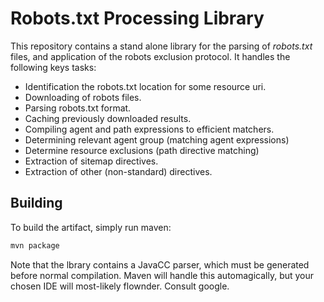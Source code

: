 # Robots.txt Processing Library

This repository contains a stand alone library for the parsing of *robots.txt* files, and application of the robots exclusion protocol. It handles the following keys tasks:

 * Identification the robots.txt location for some resource uri. 
 * Downloading of robots files.
 * Parsing robots.txt format.
 * Caching previously downloaded results.
 * Compiling agent and path expressions to efficient matchers.
 * Determining relevant agent group (matching agent expressions)
 * Determine resource exclusions (path directive matching)
 * Extraction of sitemap directives.
 * Extraction of other (non-standard) directives.
 
## Building

To build the artifact, simply run maven:

```sh
mvn package
```
 
Note that the lbrary contains a JavaCC parser, which must be generated before normal compilation. Maven will handle this automagically, but your chosen IDE will most-likely flownder. Consult google.

